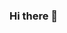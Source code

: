 ### Hi there 👋

<!--
**Varun-Singh20/Varun-Singh20** is a ✨ _special_ ✨ repository because its `README.md` (this file) appears on your GitHub profile.


<p align="left"> <img src="https://komarev.com/ghpvc/?username=aditi-singh16&label=Profile%20views&color=0e75b6&style=flat" alt="aditi-singh16" /> </p>
